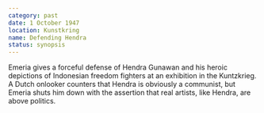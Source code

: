 ```yaml
---
category: past
date: 1 October 1947
location: Kunstkring
name: Defending Hendra
status: synopsis
---
```

Emeria gives a forceful defense of Hendra Gunawan and his heroic depictions of Indonesian freedom fighters at an exhibition in the Kuntzkrieg. A Dutch onlooker counters that Hendra is obviously a communist, but Emeria shuts him down with the assertion that real artists, like Hendra, are above politics. 
